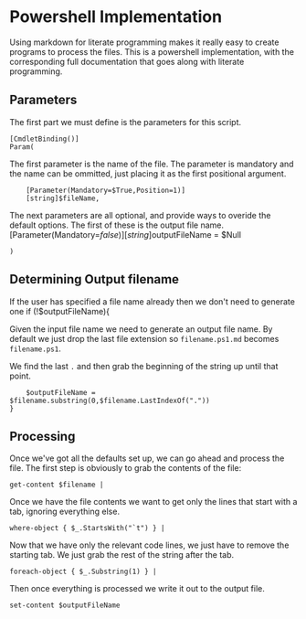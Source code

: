 Powershell Implementation
===

Using markdown for literate programming makes it really easy to create programs to process the files. This is a powershell implementation, with the corresponding full documentation that goes along with literate programming.

Parameters
---

The first part we must define is the parameters for this script.

	[CmdletBinding()]
	Param(

The first parameter is the name of the file. The parameter is mandatory and the name can be ommitted, just placing it as the first positional argument.

		[Parameter(Mandatory=$True,Position=1)]
		[string]$fileName,

The next parameters are all optional, and provide ways to overide the default options. The first of these is the output file name.
		[Parameter(Mandatory=$false)]
		[string]$outputFileName = $Null

	)
	
Determining Output filename
---

If the user has specified a file name already then we don't need to generate one
	if (!$outputFileName){

Given the input file name we need to generate an output file name. By default we just drop the last file extension so `filename.ps1.md` becomes `filename.ps1`. 

We find the last `.` and then grab the beginning of the string up until that point.

		$outputFileName = $filename.substring(0,$filename.LastIndexOf("."))
	}
	

Processing
---

Once we've got all the defaults set up, we can go ahead and process the file. The first step is obviously to grab the contents of the file:

	get-content $filename |

Once we have the file contents we want to get only the lines that start with a tab, ignoring everything else.

	where-object { $_.StartsWith("`t") } |

Now that we have only the relevant code lines, we just have to remove the starting tab. We just grab the rest of the string after the tab.

	foreach-object { $_.Substring(1) } |

Then once everything is processed we write it out to the output file.

	set-content $outputFileName